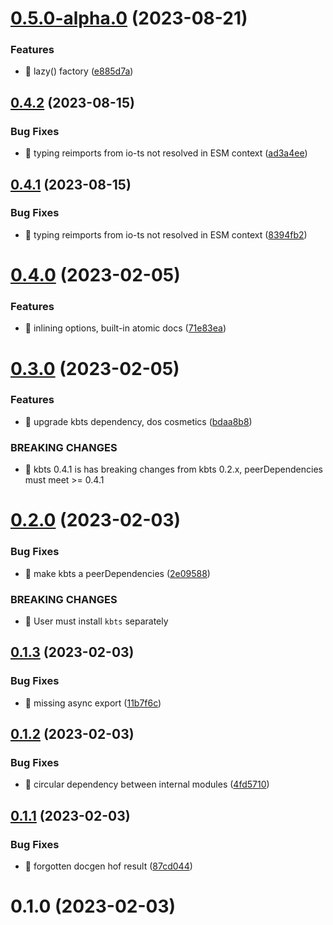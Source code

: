 # [0.5.0-alpha.0](https://github.com/soul-codes/diots/compare/0.4.2...0.5.0-alpha.0) (2023-08-21)


### Features

* 🎸 lazy() factory ([e885d7a](https://github.com/soul-codes/diots/commit/e885d7a05277141b95fefb612c14c7480d55aa4e))

## [0.4.2](https://github.com/soul-codes/diots/compare/0.4.1...0.4.2) (2023-08-15)


### Bug Fixes

* 🐛 typing reimports from io-ts not resolved in ESM context ([ad3a4ee](https://github.com/soul-codes/diots/commit/ad3a4eeb9450ac023888fab1acc2a0f6de0d96f6))

## [0.4.1](https://github.com/soul-codes/diots/compare/0.4.0...0.4.1) (2023-08-15)


### Bug Fixes

* 🐛 typing reimports from io-ts not resolved in ESM context ([8394fb2](https://github.com/soul-codes/diots/commit/8394fb2e78714d67a5395a09479887fb4b250704))

# [0.4.0](https://github.com/soul-codes/diots/compare/0.3.0...0.4.0) (2023-02-05)


### Features

* 🎸 inlining options, built-in atomic docs ([71e83ea](https://github.com/soul-codes/diots/commit/71e83ea4ff4bb0026a8941321888214052ebe0a4))

# [0.3.0](https://github.com/soul-codes/diots/compare/0.2.0...0.3.0) (2023-02-05)


### Features

* 🎸 upgrade kbts dependency, dos cosmetics ([bdaa8b8](https://github.com/soul-codes/diots/commit/bdaa8b874370bdfc023bb5200cddf9e5a0fe2172))


### BREAKING CHANGES

* 🧨 kbts 0.4.1 is has breaking changes from kbts 0.2.x, peerDependencies
must meet >= 0.4.1

# [0.2.0](https://github.com/soul-codes/diots/compare/0.1.3...0.2.0) (2023-02-03)


### Bug Fixes

* 🐛 make kbts a peerDependencies ([2e09588](https://github.com/soul-codes/diots/commit/2e095888174da4f7b834ddeb2376199db074d496))


### BREAKING CHANGES

* 🧨 User must install `kbts` separately

## [0.1.3](https://github.com/soul-codes/diots/compare/0.1.2...0.1.3) (2023-02-03)


### Bug Fixes

* 🐛 missing async export ([11b7f6c](https://github.com/soul-codes/diots/commit/11b7f6c0e71fcfe0d6ffce428634ff7bdb11dc07))

## [0.1.2](https://github.com/soul-codes/diots/compare/0.1.1...0.1.2) (2023-02-03)


### Bug Fixes

* 🐛 circular dependency between internal modules ([4fd5710](https://github.com/soul-codes/diots/commit/4fd5710f57ced6de8c038af52d75d8eb2d106a01))

## [0.1.1](https://github.com/soul-codes/diots/compare/0.1.0...0.1.1) (2023-02-03)


### Bug Fixes

* 🐛 forgotten docgen hof result ([87cd044](https://github.com/soul-codes/diots/commit/87cd044a48453a1aba5ae5330d2f6940ad6b0638))

# 0.1.0 (2023-02-03)


